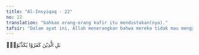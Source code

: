 ```yaml
---
title: "Al-Insyiqaq - 22"
no: 22
translation: "bahkan orang-orang kafir itu mendustakan(nya)."
tafsir: "Dalam ayat ini, Allah menerangkan bahwa mereka tidak mau mengakui bahwa Al-Qur'an itu kalam Ilahi yang harus dimuliakan dan dipatuhi serta mengakui bahwa sesungguhnya Nabi Muhammad saw utusan Allah."
---
```


بَلِ الَّذِيْنَ كَفَرُوْا يُكَذِّبُوْنَۖ 
